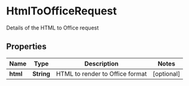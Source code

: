 

# HtmlToOfficeRequest

Details of the HTML to Office request

## Properties

| Name | Type | Description | Notes |
|------------ | ------------- | ------------- | -------------|
|**html** | **String** | HTML to render to Office format |  [optional] |



